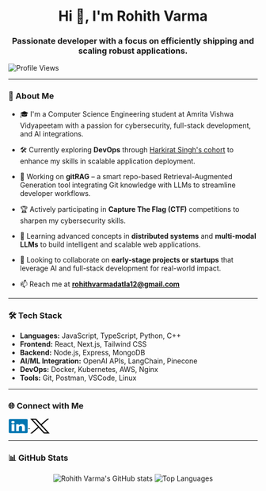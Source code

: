 <h1 align="center">Hi 👋, I'm Rohith Varma</h1>
<h3 align="center">Passionate developer with a focus on efficiently shipping and scaling robust applications.</h3>

<p align="left">
  <img src="https://komarev.com/ghpvc/?username=rohithvarma444&label=Profile%20views&color=0e75b6&style=flat" alt="Profile Views" />
</p>

---

### 🚀 About Me

- 🎓 I'm a Computer Science Engineering student at Amrita Vishwa Vidyapeetam with a passion for cybersecurity, full-stack development, and AI integrations.

- 🛠️ Currently exploring **DevOps** through [Harkirat Singh's cohort](https://harkirat.classx.co.in/) to enhance my skills in scalable application deployment.

- 🔭 Working on **gitRAG** – a smart repo-based Retrieval-Augmented Generation tool integrating Git knowledge with LLMs to streamline developer workflows.

- 🏆 Actively participating in **Capture The Flag (CTF)** competitions to sharpen my cybersecurity skills.

- 🌱 Learning advanced concepts in **distributed systems** and **multi-modal LLMs** to build intelligent and scalable web applications.

- 🤝 Looking to collaborate on **early-stage projects or startups** that leverage AI and full-stack development for real-world impact.

- 📫 Reach me at **rohithvarmadatla12@gmail.com**

---

### 🛠️ Tech Stack

- **Languages:** JavaScript, TypeScript, Python, C++
- **Frontend:** React, Next.js, Tailwind CSS
- **Backend:** Node.js, Express, MongoDB
- **AI/ML Integration:** OpenAI APIs, LangChain, Pinecone
- **DevOps:** Docker, Kubernetes, AWS, Nginx
- **Tools:** Git, Postman, VSCode, Linux

---

### 🌐 Connect with Me

<p align="left">
  <a href="https://www.linkedin.com/in/rohith-varma-datla-0736b2281/" target="_blank">
    <img align="center" src="https://raw.githubusercontent.com/devicons/devicon/master/icons/linkedin/linkedin-original.svg" alt="LinkedIn" height="30" width="40" />
  </a>
  <a href="https://twitter.com/rohith_varma15" target="_blank">
    <img align="center" src="https://raw.githubusercontent.com/devicons/devicon/master/icons/twitter/twitter-original.svg" alt="Twitter" height="30" width="40" />
  </a>
</p>

---

### 📊 GitHub Stats

<p align="center">
  <img src="https://github-readme-stats.vercel.app/api?username=rohithvarma444&show_icons=true&theme=dracula" alt="Rohith Varma's GitHub stats" height="150" />
  <img src="https://github-readme-stats.vercel.app/api/top-langs?username=rohithvarma444&layout=compact&theme=dracula" alt="Top Languages" height="150" />
</p>
